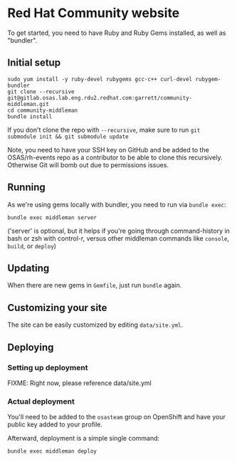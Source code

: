 # Red Hat Community website

To get started, you need to have Ruby and Ruby Gems installed, as well
as "bundler".


## Initial setup

```
sudo yum install -y ruby-devel rubygems gcc-c++ curl-devel rubygem-bundler
git clone --recursive git@gitlab.osas.lab.eng.rdu2.redhat.com:garrett/community-middleman.git
cd community-middleman
bundle install
```

If you don't clone the repo with `--recursive`, make sure to run
`git submodule init && git submodule update`

Note, you need to have your SSH key on GitHub and be added to the OSAS/rh-events repo as a contributor to be able to clone this recursively. Otherwise Git will bomb out due to permissions issues.

## Running

As we're using gems locally with bundler, you need to run via `bundle exec`:

```
bundle exec middleman server
```

('server' is optional, but it helps if you're going through
command-history in bash or zsh with control-r, versus other middleman
commands like `console`, `build`, or `deploy`)


## Updating

When there are new gems in `Gemfile`, just run `bundle` again.


## Customizing your site

The site can be easily customized by editing `data/site.yml`.


## Deploying

### Setting up deployment

FIXME: Right now, please reference data/site.yml

### Actual deployment

You'll need to be added to the `osasteam` group on OpenShift and have
your public key added to your profile.

Afterward, deployment is a simple single command:

```
bundle exec middleman deploy
```

